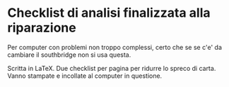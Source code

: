 # Checklist di analisi finalizzata alla riparazione

Per computer con problemi non troppo complessi, certo che se se c'e' da cambiare il southbridge non si usa questa.

Scritta in LaTeX. Due checklist per pagina per ridurre lo spreco di carta. Vanno stampate e incollate al computer in questione.
